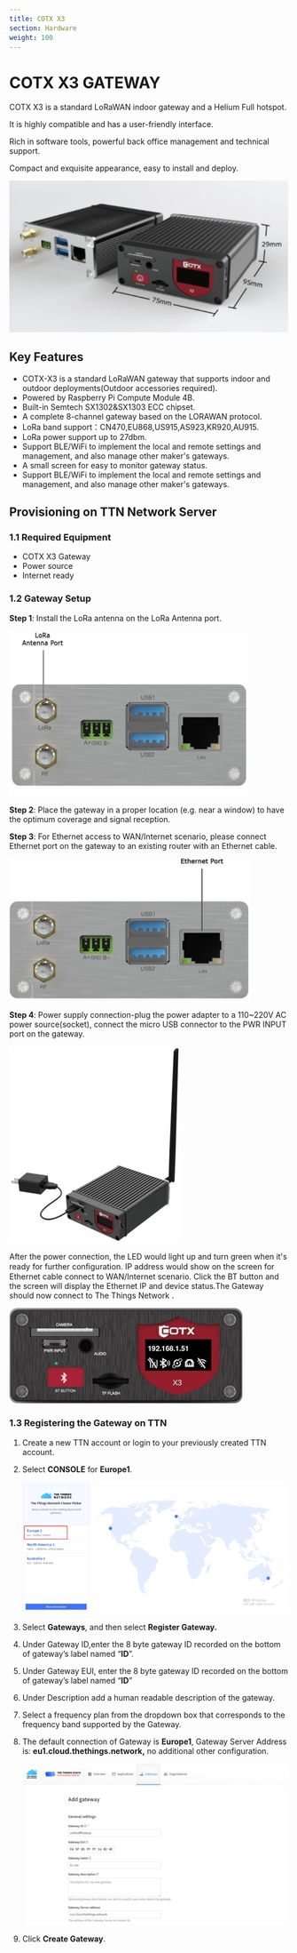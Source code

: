 ```yaml
---
title: COTX X3
section: Hardware
weight: 100
---
```


# COTX X3 GATEWAY

COTX X3 is a standard LoRaWAN indoor gateway and a Helium Full hotspot.

It is highly compatible and has a user-friendly interface.

Rich in software tools, powerful back office management and technical support.

Compact and exquisite appearance, easy to install and deploy.

![COTX_X3_Gateway](../X3_1.png)

 

 

## Key Features

- COTX-X3 is a standard LoRaWAN gateway that supports indoor and outdoor deployments(Outdoor accessories required).
- Powered by Raspberry Pi Compute Module 4B.
- Built-in Semtech SX1302&SX1303 ECC chipset.
- A complete 8-channel gateway based on the LORAWAN protocol.
- LoRa band support：CN470,EU868,US915,AS923,KR920,AU915.
- LoRa power support up to 27dbm.
- Support BLE/WiFi to implement the local and remote settings and management, and also manage other maker's gateways.
- A small screen for easy to monitor gateway status.
- Support BLE/WiFi to implement the local and remote settings and management, and also manage other maker's gateways.

## Provisioning on TTN Network Server

### 1.1 Required Equipment

- COTX X3 Gateway
- Power source
- Internet ready

### 1.2 Gateway Setup

**Step 1**: Install the LoRa antenna on the LoRa Antenna port.

![COTX_X3_Gateway](../X3_2.png)



**Step 2**: Place the gateway in a proper location (e.g. near a window) to have the optimum coverage and signal reception.

**Step 3**: For Ethernet access to WAN/Internet scenario, please connect Ethernet port on the gateway to an existing router with an Ethernet cable.

![COTX_X3_Gateway](../X3_3.png)

 

**Step 4**: Power supply connection-plug the power adapter to a 110~220V AC power source(socket), connect the micro USB connector to the PWR INPUT port on the gateway.

![COTX_X3_Gateway](../X3_4.png)

 

After the power connection, the LED would light up and turn green when it's ready for further conﬁguration. IP address would show on the screen for Ethernet cable connect to WAN/Internet scenario. Click the BT button and the screen will display the Ethernet IP and device status.The Gateway should now connect to The Things Network .

![COTX_X3_Gateway](../X3_5.png)

 

### 1.3 Registering the Gateway on TTN 

1. Create a new TTN account or login to your previously created TTN account.

2. Select **CONSOLE** for **Europe1**.

   ![COTX_X3_Gateway](../X3_6.png)

 

3. Select **Gateways**, and then select **Register Gateway.**

4. Under Gateway ID,enter the 8 byte gateway ID recorded on the bottom of gateway’s label named “**ID**”.

5. Under Gateway EUI, enter the 8 byte gateway ID recorded on the bottom of gateway’s label named “**ID**”

6. Under Description add a human readable description of the gateway.

7. Select a frequency plan from the dropdown box that corresponds to the frequency band supported by the Gateway.

8. The default connection of Gateway is **Europe1**, Gateway Server Address is: **eu1.cloud.thethings.network,** no additional other configuration. 

   ![COTX_X3_Gateway](../X3_7.png)

 

9. Click **Create Gateway**. 

